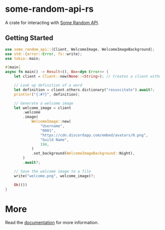 # some-random-api-rs

A crate for interacting with [Some Random API](https://some-random-api.com/).

## Getting Started

```rs
use some_random_api::{Client, WelcomeImage, WelcomeImageBackground};
use std::{error::Error, fs::write};
use tokio::main;

#[main]
async fn main() -> Result<(), Box<dyn Error>> {
    let client = Client::new(None::<String>); // Creates a client without an API key

    // Look up definition of a word
    let definition = client.others.dictionary("resuscitate").await?;
    println!("{:#?}", definition);

    // Generate a welcome image
    let welcome_image = client
        .welcome
        .image(
            WelcomeImage::new(
                "Username",
                "0001",
                "https://cdn.discordapp.com/embed/avatars/0.png",
                "Guild Name",
                194,
            )
            .set_background(WelcomeImageBackground::Night),
        )
        .await?;

    // Save the welcome image to a file
    write("welcome.png", welcome_image)?;

    Ok(())
}
```

# More

Read the [documentation](https://docs.rs/some-random-api/latest/some-random-api/) for more information.
